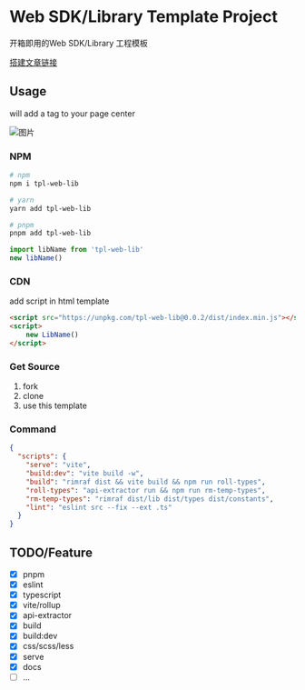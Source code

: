 # Web SDK/Library Template Project
开箱即用的Web SDK/Library 工程模板

[搭建文章链接](https://sugarat.top/technology/tpl/web-sdk-tpl.html#%E5%89%8D%E8%A8%80)
## Usage
will add a tag to your page center

![图片](https://img.cdn.sugarat.top/mdImg/MTYzMzg1NDMyNjkzNw==633854326937)

### NPM
```sh
# npm
npm i tpl-web-lib

# yarn
yarn add tpl-web-lib

# pnpm
pnpm add tpl-web-lib
```

```ts
import libName from 'tpl-web-lib'
new libName()
```
### CDN
add script in html template
```html
<script src="https://unpkg.com/tpl-web-lib@0.0.2/dist/index.min.js"></script>
<script>
    new LibName()
</script>
```

### Get Source
1. fork
2. clone
3. use this template
### Command
```json
{
  "scripts": {
    "serve": "vite",
    "build:dev": "vite build -w",
    "build": "rimraf dist && vite build && npm run roll-types",
    "roll-types": "api-extractor run && npm run rm-temp-types",
    "rm-temp-types": "rimraf dist/lib dist/types dist/constants",
    "lint": "eslint src --fix --ext .ts"
  }
}
```
## TODO/Feature
* [x] pnpm
* [x] eslint
* [x] typescript
* [x] vite/rollup
* [x] api-extractor
* [x] build
* [x] build:dev
* [x] css/scss/less
* [x] serve
* [x] docs
* [ ] ...
